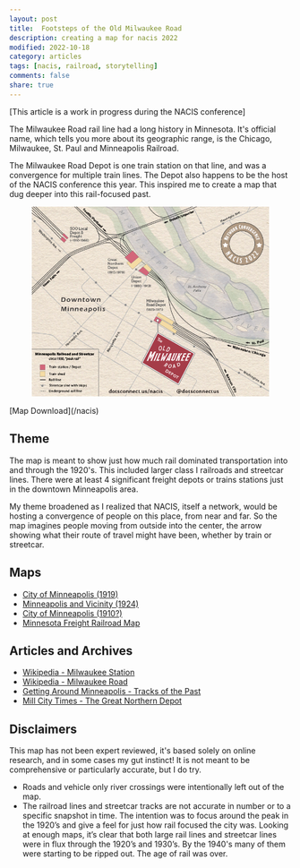 ```yaml
---
layout: post
title:  Footsteps of the Old Milwaukee Road
description: creating a map for nacis 2022
modified: 2022-10-18
category: articles
tags: [nacis, railroad, storytelling]
comments: false
share: true
---
```


[This article is a work in progress during the NACIS conference]

The Milwaukee Road rail line had a long history in Minnesota.  It's official name, which tells you more about its geographic range, is the Chicago, Milwaukee, St. Paul and Minneapolis Railroad.

The Milwaukee Road Depot is one train station on that line, and was a convergence for multiple train lines.   The Depot also happens to be the host of the NACIS conference this year.  This inspired me to create a map that dug deeper into this rail-focused past.

<figure class="half">
    <a href="/files/NacisDepot.png"><img src="/files/NacisDepot.png"></a>
    <figcaption></figcaption>
</figure>
[Map Download](/nacis)

## Theme
The map is meant to show just how much rail dominated transportation into and through the 1920's.  This included larger class I railroads and streetcar lines.  There were at least 4 significant freight depots or trains stations just in the downtown Minneapolis area.

My theme broadened as I realized that NACIS, itself a network, would be hosting a convergence of people on this place, from near and far.  So the map imagines people moving from outside into the center, the arrow showing what their route of travel might have been, whether by train or streetcar.

## Maps
* [City of Minneapolis (1919)](http://geo.lib.umn.edu/twin_cities_maps/reference/map01453.jpg)
* [Minneapolis and Vicinity (1924)](https://www.davidrumsey.com/luna/servlet/detail/RUMSEY~8~1~201687~3000656:Minneapolis-and-Vicinity-?sort=Pub_List_No_InitialSort%2CPub_Date%2CPub_List_No%2CSeries_No&qvq=w4s:/where%2FMinneapolis%2B(Minn.);q:minneapolis;sort:Pub_List_No_InitialSort%2CPub_Date%2CPub_List_No%2CSeries_No;lc:RUMSEY~8~1&mi=33&trs=40)
* [City of Minneapolis (1910?)](https://archives.lib.umn.edu/repositories/22/resources/8875)
* [Minnesota Freight Railroad Map](https://www.ruralmn.org/wp-content/uploads/2015/01/MNRailMapShortlines.jpg)

## Articles and Archives
* [Wikipedia - Milwaukee Station](https://en.wikipedia.org/wiki/Minneapolis_station_(Milwaukee_Road))
* [Wikipedia - Milwaukee Road](https://en.wikipedia.org/wiki/Milwaukee_Road)
* [Getting Around Minneapolis - Tracks of the Past](https://gettingaroundmpls.wordpress.com/2011/11/16/tracks-of-the-past/)
* [Mill City Times - The Great Northern Depot](http://millcitytimes.com/news/the-great-northern-depot.html)

## Disclaimers
This map has not been expert reviewed, it's based solely on online research, and in some cases my gut instinct!  It is not meant to be comprehensive or particularly accurate, but I do try.

* Roads and vehicle only river crossings were intentionally left out of the map.
* The railroad lines and streetcar tracks are not accurate in number or to a specific snapshot in time.  The intention was to focus around the peak in the 1920’s and give a feel for just how rail focused the city was.  Looking at enough maps, it’s clear that both large rail lines and streetcar lines were in flux through the 1920’s and 1930’s.  By the 1940's many of them were starting to be ripped out.  The age of rail was over.

